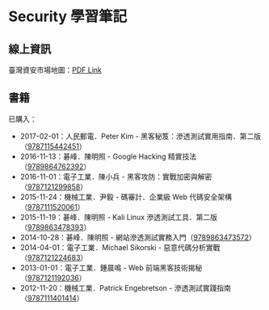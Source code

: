 # Security 學習筆記

## 線上資訊

臺灣資安市場地圖：[PDF Link](https://s.itho.me/cybsersec/2018/iThome_Taiwan_Cyberscape_JUL2018.pdf)

## 書籍

已購入：

* 2017-02-01：人民郵電．Peter Kim - 黑客秘笈：滲透測試實用指南．第二版（[9787115442451](https://book.douban.com/subject/27075406/)）
* 2016-11-13：碁峰．陳明照 - Google Hacking 精實技法（[9789864762392](https://www.tenlong.com.tw/products/9789864762392)）
* 2016-11-01：電子工業．陳小兵 - 黑客攻防：實戰加密與解密（[9787121299858](https://book.douban.com/subject/26921711/)）
* 2015-11-24：機械工業．尹毅 - 碼審計．企業級 Web 代碼安全架構（[9787111520061](https://book.douban.com/subject/26673087/)）
* 2015-11-19：碁峰．陳明照 - Kali Linux 滲透測試工具．第二版（[9789863478393](https://www.tenlong.com.tw/products/9789863478393)）
* 2014-10-28：碁峰．陳明照 - 網站滲透測試實務入門（[9789863473572](https://www.tenlong.com.tw/products/9789863473572)）
* 2014-04-01：電子工業．Michael Sikorski - 惡意代碼分析實戰（[9787121224683](https://book.douban.com/subject/25868289/)）
* 2013-01-01：電子工業．鍾晨鳴 - Web 前端黑客技術揭秘（[9787121192036](https://book.douban.com/subject/20451827/)）
* 2012-11-20：機械工業．Patrick Engebretson - 滲透測試實踐指南（[9787111401414](https://book.douban.com/subject/20366359/)）



